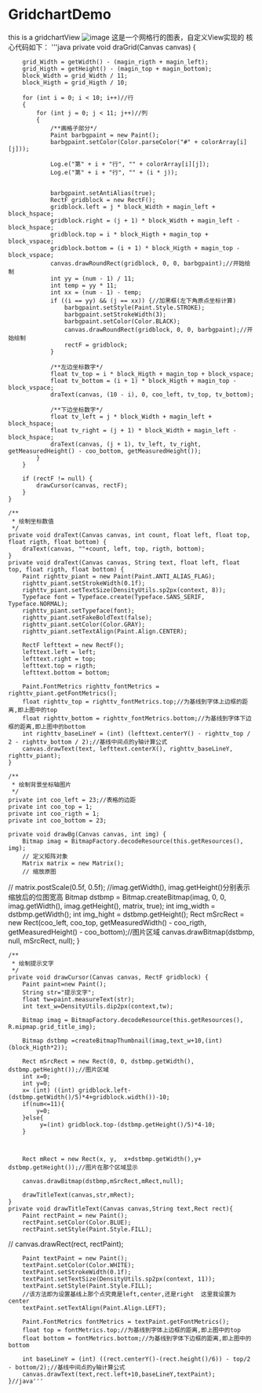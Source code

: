 # GridchartDemo
this is a gridchartView
![image](https://github.com/jsondroid/GridchartDemo/blob/master/screenshots/screenshot.png)
这是一个网格行的图表，自定义View实现的
核心代码如下：
'''java
private void draGrid(Canvas canvas) {

        grid_Width = getWidth() - (magin_rigth + magin_left);
        grid_Higth = getHeight() - (magin_top + magin_bottom);
        block_Width = grid_Width / 11;
        block_Higth = grid_Higth / 10;

        for (int i = 0; i < 10; i++)//行
        {
            for (int j = 0; j < 11; j++)//列
            {
                /**画格子部分*/
                Paint barbgpaint = new Paint();
                barbgpaint.setColor(Color.parseColor("#" + colorArray[i][j]));

                Log.e("第" + i + "行", "" + colorArray[i][j]);
                Log.e("第" + i + "行", "" + (i * j));


                barbgpaint.setAntiAlias(true);
                RectF gridblock = new RectF();
                gridblock.left = j * block_Width + magin_left + block_hspace;
                gridblock.right = (j + 1) * block_Width + magin_left - block_hspace;
                gridblock.top = i * block_Higth + magin_top + block_vspace;
                gridblock.bottom = (i + 1) * block_Higth + magin_top - block_vspace;
                canvas.drawRoundRect(gridblock, 0, 0, barbgpaint);//开始绘制
                int yy = (num - 1) / 11;
                int temp = yy * 11;
                int xx = (num - 1) - temp;
                if ((i == yy) && (j == xx)) {//加黑框(左下角原点坐标计算)
                    barbgpaint.setStyle(Paint.Style.STROKE);
                    barbgpaint.setStrokeWidth(3);
                    barbgpaint.setColor(Color.BLACK);
                    canvas.drawRoundRect(gridblock, 0, 0, barbgpaint);//开始绘制
                    rectF = gridblock;
                }

                /**左边坐标数字*/
                float tv_top = i * block_Higth + magin_top + block_vspace;
                float tv_bottom = (i + 1) * block_Higth + magin_top - block_vspace;
                draText(canvas, (10 - i), 0, coo_left, tv_top, tv_bottom);

                /**下边坐标数字*/
                float tv_left = j * block_Width + magin_left + block_hspace;
                float tv_right = (j + 1) * block_Width + magin_left - block_hspace;
                draText(canvas, (j + 1), tv_left, tv_right, getMeasuredHeight() - coo_bottom, getMeasuredHeight());
            }
        }

        if (rectF != null) {
            drawCursor(canvas, rectF);
        }
    }

    /**
     * 绘制坐标数值
     */
    private void draText(Canvas canvas, int count, float left, float top, float rigth, float bottom) {
        draText(canvas, ""+count, left, top, rigth, bottom);
    }
    private void draText(Canvas canvas, String text, float left, float top, float rigth, float bottom) {
        Paint righttv_piant = new Paint(Paint.ANTI_ALIAS_FLAG);
        righttv_piant.setStrokeWidth(0.1f);
        righttv_piant.setTextSize(DensityUtils.sp2px(context, 8));
        Typeface font = Typeface.create(Typeface.SANS_SERIF, Typeface.NORMAL);
        righttv_piant.setTypeface(font);
        righttv_piant.setFakeBoldText(false);
        righttv_piant.setColor(Color.GRAY);
        righttv_piant.setTextAlign(Paint.Align.CENTER);

        RectF lefttext = new RectF();
        lefttext.left = left;
        lefttext.right = top;
        lefttext.top = rigth;
        lefttext.bottom = bottom;

        Paint.FontMetrics righttv_fontMetrics = righttv_piant.getFontMetrics();
        float righttv_top = righttv_fontMetrics.top;//为基线到字体上边框的距离,即上图中的top
        float righttv_bottom = righttv_fontMetrics.bottom;//为基线到字体下边框的距离,即上图中的bottom
        int righttv_baseLineY = (int) (lefttext.centerY() - righttv_top / 2 - righttv_bottom / 2);//基线中间点的y轴计算公式
        canvas.drawText(text, lefttext.centerX(), righttv_baseLineY, righttv_piant);
    }

    /**
     * 绘制背景坐标轴图片
     */
    private int coo_left = 23;//表格的边距
    private int coo_top = 1;
    private int coo_rigth = 1;
    private int coo_bottom = 23;

    private void drawBg(Canvas canvas, int img) {
        Bitmap imag = BitmapFactory.decodeResource(this.getResources(), img);
        // 定义矩阵对象
        Matrix matrix = new Matrix();
        // 缩放原图
//        matrix.postScale(0.5f, 0.5f);
        //imag.getWidth(), imag.getHeight()分别表示缩放后的位图宽高
        Bitmap dstbmp = Bitmap.createBitmap(imag, 0, 0, imag.getWidth(), imag.getHeight(), matrix, true);
        int img_width = dstbmp.getWidth();
        int img_hight = dstbmp.getHeight();
        Rect mSrcRect = new Rect(coo_left, coo_top, getMeasuredWidth() - coo_rigth, getMeasuredHeight() - coo_bottom);//图片区域
        canvas.drawBitmap(dstbmp, null, mSrcRect, null);
    }

    /**
     * 绘制提示文字
     */
    private void drawCursor(Canvas canvas, RectF gridblock) {
        Paint paint=new Paint();
        String str="提示文字";
        float tw=paint.measureText(str);
        int text_w=DensityUtils.dip2px(context,tw);

        Bitmap imag = BitmapFactory.decodeResource(this.getResources(), R.mipmap.grid_title_img);

        Bitmap dstbmp =createBitmapThumbnail(imag,text_w+10,(int)(block_Higth*2));

        Rect mSrcRect = new Rect(0, 0, dstbmp.getWidth(), dstbmp.getHeight());//图片区域
        int x=0;
        int y=0;
        x= (int) ((int) gridblock.left-(dstbmp.getWidth()/5)*4+gridblock.width())-10;
        if(num<=11){
            y=0;
        }else{
             y=(int) gridblock.top-(dstbmp.getHeight()/5)*4-10;
        }



        Rect mRect = new Rect(x, y,  x+dstbmp.getWidth(),y+ dstbmp.getHeight());//图片在那个区域显示

        canvas.drawBitmap(dstbmp,mSrcRect,mRect,null);

        drawTitleText(canvas,str,mRect);
    }
    private void drawTitleText(Canvas canvas,String text,Rect rect){
        Paint rectPaint = new Paint();
        rectPaint.setColor(Color.BLUE);
        rectPaint.setStyle(Paint.Style.FILL);
//        canvas.drawRect(rect, rectPaint);

        Paint textPaint = new Paint();
        textPaint.setColor(Color.WHITE);
        textPaint.setStrokeWidth(0.1f);
        textPaint.setTextSize(DensityUtils.sp2px(context, 11));
        textPaint.setStyle(Paint.Style.FILL);
        //该方法即为设置基线上那个点究竟是left,center,还是right  这里我设置为center
        textPaint.setTextAlign(Paint.Align.LEFT);

        Paint.FontMetrics fontMetrics = textPaint.getFontMetrics();
        float top = fontMetrics.top;//为基线到字体上边框的距离,即上图中的top
        float bottom = fontMetrics.bottom;//为基线到字体下边框的距离,即上图中的bottom

        int baseLineY = (int) ((rect.centerY()-(rect.height()/6)) - top/2 - bottom/2);//基线中间点的y轴计算公式
        canvas.drawText(text,rect.left+10,baseLineY,textPaint);
    }//java'''
